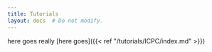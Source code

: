 ```yaml
---
title: Tutorials
layout: docs  # Do not modify.
---
```

here goes really
[here goes]({{< ref "/tutorials/ICPC/index.md" >}})
